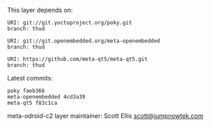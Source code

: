 This layer depends on:

    URI: git://git.yoctoproject.org/poky.git
    branch: thud

    URI: git://git.openembedded.org/meta-openembedded
    branch: thud

    URI: https://github.com/meta-qt5/meta-qt5.git
    branch: thud

Latest commits:

    poky faeb366
    meta-openembedded 4cd3a39
    meta-qt5 f83c1ca

meta-odroid-c2 layer maintainer: Scott Ellis <scott@jumpnowtek.com>
